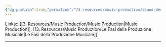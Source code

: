 ```yaml
---
{"dg-publish":true,"permalink":"/3-resources/music-production/sound-design/creazione-effetti-sonori/","tags":["note"]}
---
```


Links:: [[3. Resources/Music Production/Music Production\|Music Production]], [[3. Resources/Music Production/Le Fasi della Produzione Musicale\|Le Fasi della Produzione Musicale]]

---




